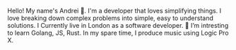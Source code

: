 



Hello! My name's Andrei 👋.
I'm a developer that loves simplifying things. 
I love breaking down complex problems into simple, easy to understand solutions. 
I Currently live in London as a software developer. 🌱 I’m intresting to learn Golang, JS, Rust. In my spare time, I produce music using Logic Pro X.


<!---
AndreiLondon/AndreiLondon is a ✨ special ✨ repository because its `README.md` (this file) appears on your GitHub profile.
You can click the Preview link to take a look at your changes.
--->
